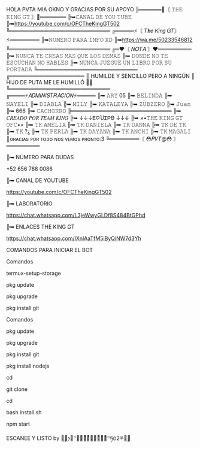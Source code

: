 HOLA PVTA MIA OKNO 
Y GRACIAS POR SU APOYO
╠══════🥵〘 𝚃𝙷𝙴 𝙺𝙸𝙽𝙶 𝙶𝚃 〙🥵═══════
╠➥𝙲𝙰𝙽𝙰𝙻 𝙳𝙴 𝚈𝙾𝚄 𝚃𝚄𝙱𝙴
╠➥https://youtube.com/c/OFCTheKingGT502
╚═══════════════════════════
╔═════⚡〘 𝑇𝒉𝑒 𝐾𝑖𝑛𝑔 𝐺𝑇〙⚡════════
╠➥𝙽𝚄𝙼𝙴𝚁𝙾 𝙿𝙰𝚁𝙰 𝙸𝙽𝙵𝙾 𝚇𝙳
╠➥https://wa.me/50233546812
╚═══════════════════════════
╔═❤️〘 𝑁𝑂𝑇𝐴 〙❤️═════════
╠➥ 𝙽𝚄𝙽𝙲𝙰 𝚃𝙴 𝙲𝚁𝙴𝙰𝚂 𝙼𝙰𝚂 𝚀𝚄𝙴 𝙻𝙾𝚂 𝙳𝙴𝙼𝙰𝚂
╠➥ 𝙳𝙾𝙽𝙳𝙴 𝙽𝙾 𝚃𝙴 𝙴𝚂𝙲𝚄𝙲𝙷𝙰𝙽 𝙽𝙾 𝙷𝙰𝙱𝙻𝙴𝚂
╠➥ 𝙽𝚄𝙽𝙲𝙰 𝙹𝚄𝚉𝙶𝚄𝙴 𝚄𝙽 𝙻𝙸𝙱𝚁𝙾 𝙿𝙾𝚁 𝚂𝚄 𝙿𝙾𝚁𝚃𝙰𝙳𝙰
╚═══════════════════════════
╔════════════════════ 
║ HUMILDE Y SENCILLO PERO A NINGÚN
║    HIJO DE PUTA ME LE HUMILLÓ ✍🏻
╚═══════════════════════════
╔════⚡𝐴𝐷𝑀𝐼𝑁𝐼𝑆𝑇𝑅𝐴𝐶𝐼𝑂𝑁⚡═════
╠➥ 𝙰𝚁𝚈 05
╠➥ 𝙱𝙴𝙻𝙸𝙽𝙳𝙰
╠➥ 𝙽𝙰𝚈𝙴𝙻𝙸
╠➥ 𝙳𝙸𝙰𝙱𝙻𝙰
╠➥ 𝙼𝙸𝙻𝚈
╠➥ 𝙺𝙰𝚃𝙰𝙻𝙴𝚈𝙰
╠➥ 𝚉𝚄𝙱𝚉𝙴𝚁𝙾
╠➥ 𝙹𝚞𝚊𝚗 
╠➥ 666
╠➥ 𝙲𝙰𝙲𝙷𝙾𝚁𝚁𝙾
╠═══════════════════════════
╠➥ 𝐶𝑅𝐸𝐴𝐷𝑂 𝑃𝑂𝑅 𝑇𝐸𝐴𝑀 𝐾𝐼𝑁𝐺
╠➥ ↓↓↓ᎬϘႮᏆᏢϴ ↓↓↓
╠➥ ×•𝚃𝙷𝙴 𝙺𝙸𝙽𝙶 𝙶𝚃 𝙾𝙵𝙲•×
╠➥ 𝚃𝙺 𝙰𝙼𝙴𝙻𝙸𝙰
╠➥ 𝚃𝙺 𝙳𝙰𝙽𝙸𝙴𝙻𝙰
╠➥ 𝚃𝙺 𝙳𝙰𝙽𝙽𝙰
╠➥ 𝚃𝙺 𝙳𝙴 𝚃𝙺
╠➥ 𝚃𝙺 ?¿
╠➥ 𝚃𝙺 𝙿𝙴𝚁𝙻𝙰
╠➥ 𝚃𝙺 𝙳𝙰𝚈𝙰𝙽𝙰
╠➥ 𝚃𝙺 𝙰𝙽𝙲𝙷𝙸
╠➥ 𝚃𝙺 𝙼𝙰𝙶𝙰𝙻𝙸
║ɢʀᴀᴄɪᴀs ᴘᴏʀ ᴛᴏᴅᴏ ɴᴏs ᴠᴇᴍᴏs ᴘʀᴏɴᴛᴏ:3
╚════════〘  😳𝑃𝑉𝑇@😳  〙═════════

╠➥ NÚMERO PARA DUDAS

+52 656 788 0086

╠➥ CANAL DE YOUTUBE

https://youtube.com/c/OFCTheKingGT502

╠➥ LABORATORIO

https://chat.whatsapp.com/L3jeWwyGLDf8S484BtGPhd

╠➥ ENLACES THE KING GT

https://chat.whatsapp.com/IXnlAaTfM5iByQiNW7d3Yh

COMANDOS PARA INICIAR EL BOT

Comandos 

termux-setup-storage

pkg update

pkg upgrade

pkg install git

Comandos

pkg update

pkg upgrade

pkg install git

pkg install nodejs

cd 

git clone

cd 

bash install.sh

npm start

ESCANEE Y LISTO by  ꪶ͢♞ꫂ⛧꙳𝔱ⷪ𝔥ᷫ𝔢ᷬ𝔨ⷭ𝔦ᷬ𝔫ᷧ𝔤ᷞ꙳ཏ꯰2⛧ꪶ͢♞